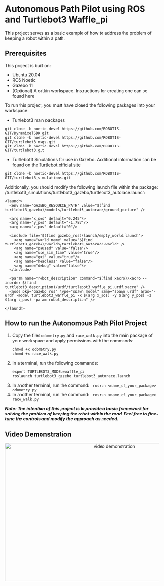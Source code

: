 # Autonomous Path Pilot using ROS and Turtlebot3 Waffle_pi

This project serves as a basic example of how to address the problem of keeping a robot within a path.

## Prerequisites

This project is built on:
* Ubuntu 20.04
* ROS Noetic
* Gazebo 11
* (Optional) A catkin workspace. Instructions for creating one can be found [here](http://wiki.ros.org/catkin/Tutorials/create_a_workspace)

To run this project, you must have cloned the following packages into your workspace:
* Turtlebot3 main packages
```
git clone -b noetic-devel https://github.com/ROBOTIS-GIT/DynamixelSDK.git
git clone -b noetic-devel https://github.com/ROBOTIS-GIT/turtlebot3_msgs.git
git clone -b noetic-devel https://github.com/ROBOTIS-GIT/turtlebot3.git
```
* Turtlebot3 Simulations for use in Gazebo. Additional information can be found on the [Turtlebot official site](https://emanual.robotis.com/docs/en/platform/turtlebot3/simulation/#gazebo-simulation)
```
git clone -b noetic-devel https://github.com/ROBOTIS-GIT/turtlebot3_simulations.git
```
Additionally, you should modify the following launch file within the package: /turtlebot3_simulations/turtlebot3_gazebo/turtlebot3_autorace.launch
```
<launch>
  <env name="GAZEBO_RESOURCE_PATH" value="$(find turtlebot3_gazebo)/models/turtlebot3_autorace/ground_picture" />

  <arg name="x_pos" default="0.245"/>
  <arg name="y_pos" default="-1.787"/>
  <arg name="z_pos" default="0"/>  

  <include file="$(find gazebo_ros)/launch/empty_world.launch">
    <arg name="world_name" value="$(find turtlebot3_gazebo)/worlds/turtlebot3_autorace.world" />
    <arg name="paused" value="false"/>
    <arg name="use_sim_time" value="true"/>
    <arg name="gui" value="true"/>
    <arg name="headless" value="false"/>
    <arg name="debug" value="false"/>
  </include>  

  <param name="robot_description" command="$(find xacro)/xacro --inorder $(find turtlebot3_description)/urdf/turtlebot3_waffle_pi.urdf.xacro" />
  <node pkg="gazebo_ros" type="spawn_model" name="spawn_urdf" args="-urdf -model turtlebot3_waffle_pi -x $(arg x_pos) -y $(arg y_pos) -z $(arg z_pos) -param robot_description" />
   
</launch>
```

## How to run the Autonomous Path Pilot Project

1) Copy the files `odometry.py` and `race_walk.py` into the main package of your workspace and apply permissions with the commands:
   ```
   chmod +x odometry.py
   chmod +x race_walk.py
   ```
2) In a terminal, run the following commands:
   ```
   export TURTLEBOT3_MODEL=waffle_pi
   roslaunch turtlebot3_gazebo turtlebot3_autorace.launch
   ```
3) In another terminal, run the command: ``` rosrun <name_of_your_package> odometry.py```
4) In another terminal, run the command: ``` rosrun <name_of_your_package> race_walk.py```

***Note: The intention of this project is to provide a basic framework for solving the problem of keeping the robot within the road. Feel free to fine-tune the controls and modify the approach as needed.***

## Video Demonstration

<div align="center">
  <img src="path maintenance.gif" alt="video demonstration" width="700" height="450"/>
</div>

